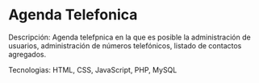 # Agenda Telefonica

Descripción: Agenda telefpnica en la que es posible la administración de usuarios, administración de números telefónicos, listado de contactos agregados.

Tecnologias: HTML, CSS, JavaScript, PHP, MySQL
